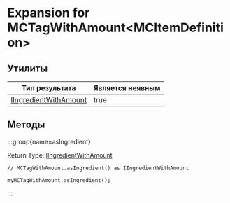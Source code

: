 # Expansion for MCTagWithAmount&lt;MCItemDefinition&gt;

## Утилиты

| Тип результата                                                    | Является неявным |
| ----------------------------------------------------------------- | ---------------- |
| [IIngredientWithAmount](/vanilla/api/items/IIngredientWithAmount) | true             |

## Методы

:::group{name=asIngredient}

Return Type: [IIngredientWithAmount](/vanilla/api/items/IIngredientWithAmount)

```zenscript
// MCTagWithAmount.asIngredient() as IIngredientWithAmount

myMCTagWithAmount.asIngredient();
```

:::


